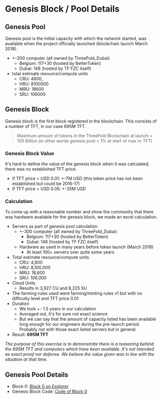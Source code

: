 # Genesis Block / Pool Details


## Genesis Pool

Genesis pool is the initial capacity with which the network started, was available when the project officially launched (blockchain launch March 2018).

- +-300 computer (all owned by ThreeFold_Dubai)
  - Belgium: 117+30 (hosted by BetterToken)
  - Dubai: 148 (hosted by TF FZC itself)
- total estimate resource/compute units
  - CRU: 4800,
  - HRU: 8100000
  - MRU: 18600
  - SRU: 106000

## Genesis Block

Genesis block is the first block registered in the blockchain. This consists of a number of TFT, in our case 695M TFT.

> Maximum amount of tokens in the ThreeFold Blockchain at launch = 100 Billion (in other words genesis pool < 1% at start of max nr TFT)

### Genesis Block Value

It's hard to define the value of the genesis block when it was calculated, there was no established TFT price.

- If TFT price = USD 0.01: +-7M USD (this token price has not been established but could be 2016-17)
- If TFT price = USD 0.05: +-35M USD

### Calculation

To come up with a reasonable number and show the community that there was hardware available for the genesis block, we made an excel calculation.

- Servers as part of genesis pool calculation
  - +-300 computer (all owned by ThreeFold_Dubai)
    - Belgium: 117+30 (hosted by BetterToken)
    - Dubai: 148 (hosted by TF FZC itself)
  - Hardware as used in many years before token launch (March 2018)
    - At least 100+ servers over quite some years
- Total estimate resource/compute units
  - CRU: 4,800
  - HRU: 8,100,000
  - MRU: 18,600
  - SRU: 106,000
- Cloud Units
  - Results in 3,927 CU and 8,225 SU
- The farming rules used were farming/minting rules v1 but with no difficulty level and TFT price 0.01
- Duration
  - We took +- 1.5 years in our calculation
  - Averaged out, it's for sure not exact science
  - But we can say that the amount of capacity listed has been available long enough for our engineers during the pre-launch period. Probably not with those exact listed servers but in general.
- Result: **695M TFT**

_The purpose of this exercise is to demonstrate there is a reasoning behind the 695M TFT and computers which have been available. It's not intended as exact proof nor defense. We believe the value given was in line with the situation at that time._

## Genesis Pool Details

- Block 0: [Block 0 on Explorer](https://explorer.threefoldtoken.com/hash.html?hash=a2ee0aa706c9de46ec57dbba1af8d352fbcc3cc5e9626fc56337fd5e9ca44c8d)
- Genesis Block Code: [Code of Block 0](https://github.com/threefoldfoundation/tfchain/blob/master/pkg/config/config.go#L103)

